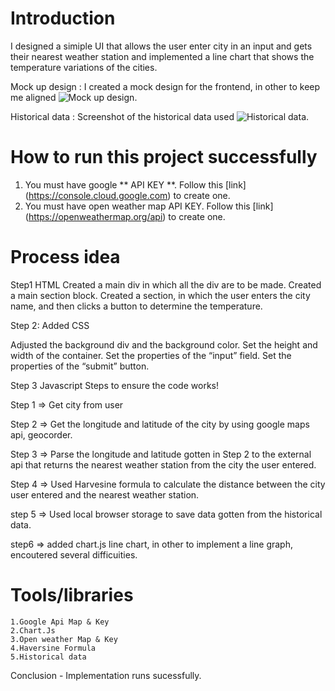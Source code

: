 # Introduction

I designed a simiple UI that allows the user enter city in an input and gets their nearest weather station and implemented a line chart that shows the temperature variations of the cities.

Mock up design : I created a mock design for the frontend, in other to keep me aligned ![Mock up design](https://i.ibb.co/G26wY7Z/mock-design.png).

Historical data : Screenshot of the historical data used ![Historical data](https://i.ibb.co/fFmzZjD/Historical-Data.png).

# How to run this project successfully

1.  You must have google ** API KEY **. Follow this [link] (https://console.cloud.google.com) to create one.
2.  You must have open weather map API KEY. Follow this [link] (https://openweathermap.org/api) to create one.

# Process idea

Step1 HTML
Created a main div in which all the div are to be made.
Created a main section block.
Created a section, in which the user enters the city name, and then clicks a button to determine the temperature.

Step 2: Added CSS

Adjusted the background div and the background color.
Set the height and width of the container.
Set the properties of the “input” field.
Set the properties of the “submit” button.

Step 3 Javascript
Steps to ensure the code works!

Step 1 => Get city from user

Step 2 => Get the longitude and latitude of the city by using google maps api, geocorder.

Step 3 => Parse the longitude and latitude gotten in Step 2 to the external api that returns the nearest weather station from the city the user entered.

Step 4 => Used Harvesine formula to calculate the distance between the city user entered and the nearest weather station.

step 5 => Used local browser storage to save data gotten from the historical data.

step6 => added chart.js line chart, in other to implement a line graph, encoutered several difficuities.

# Tools/libraries

    1.Google Api Map & Key
    2.Chart.Js
    3.Open weather Map & Key
    4.Haversine Formula
    5.Historical data

Conclusion - Implementation runs sucessfully.
